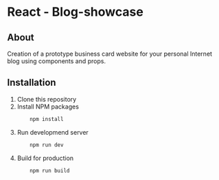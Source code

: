 # React - Blog-showcase   

## About
Creation of a prototype business card website for your personal Internet blog using components and props.

## Installation

1. Clone this repository
2. Install NPM packages
    ```bash
        npm install
    ```
3. Run developmend server
    ```bash
        npm run dev
    ```
4. Build for production
    ```bash
        npm run build
    ```
